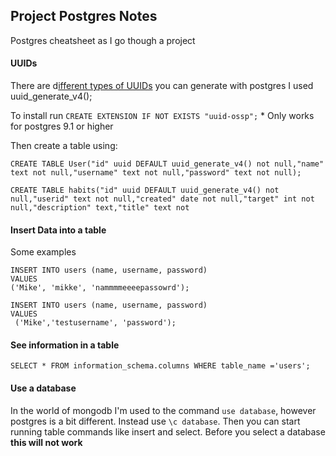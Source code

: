 ## Project Postgres Notes

Postgres cheatsheet as I go though a project

<a name="UUID"></a>
#### UUIDs

There are d[ifferent types of UUIDs](https://www.postgresql.org/docs/9.4/uuid-ossp.html) you can generate with postgres I used uuid_generate_v4();

To install run `CREATE EXTENSION IF NOT EXISTS "uuid-ossp";` * Only works for postgres 9.1 or higher

Then create a table using:
```
CREATE TABLE User("id" uuid DEFAULT uuid_generate_v4() not null,"name" text not null,"username" text not null,"password" text not null);

CREATE TABLE habits("id" uuid DEFAULT uuid_generate_v4() not null,"userid" text not null,"created" date not null,"target" int not null,"description" text,"title" text not 
```

#### Insert Data into a table

Some examples

```
INSERT INTO users (name, username, password)
VALUES
('Mike', 'mikke', 'nammmmeeeepassowrd');

INSERT INTO users (name, username, password)
VALUES
 ('Mike','testusername', 'password');
 ```

 #### See information in a table

```
SELECT * FROM information_schema.columns WHERE table_name ='users';
```

#### Use a database

In the world of mongodb I'm used to the command `use database`, however postgres is a bit different. Instead use `\c database`. Then you can start running table commands like insert and select. Before you select a database **this will not work**

